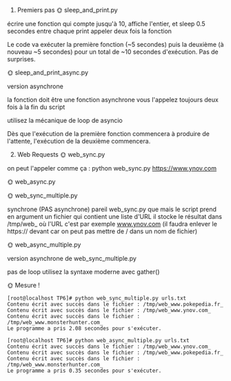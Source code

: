 1. Premiers pas
🌞 sleep_and_print.py

écrire une fonction qui compte jusqu'à 10, affiche l'entier, et sleep 0.5 secondes entre chaque print
appeler deux fois la fonction


Le code va exécuter la première fonction (~5 secondes) puis la deuxième (à nouveau ~5 secondes) pour un total de ~10 secondes d'exécution. Pas de surprises.

🌞 sleep_and_print_async.py

version asynchrone

la fonction doit être une fonction asynchrone
vous l'appelez toujours deux fois à la fin du script


utilisez la mécanique de loop de asyncio



Dès que l'exécution de la première fonction commencera à produire de l'attente, l'exécution de la deuxième commencera.


2. Web Requests
🌞 web_sync.py

on peut l'appeler comme ça : python web_sync.py https://www.ynov.com


🌞 web_async.py


🌞 web_sync_multiple.py

synchrone (PAS asynchrone)
pareil web_sync.py que mais le script prend en argument un fichier qui contient une liste d'URL
il stocke le résultat dans /tmp/web_<URL> où l'URL c'est par exemple www.ynov.com (il faudra enlever le https:// devant car on peut pas mettre de / dans un nom de fichier)

🌞 web_async_multiple.py

version asynchrone de web_sync_multiple.py

pas de loop utilisez la syntaxe moderne avec gather()


🌞 Mesure !

````
[root@localhost TP6]# python web_sync_multiple.py urls.txt
Contenu écrit avec succès dans le fichier : /tmp/web_www.pokepedia.fr_
Contenu écrit avec succès dans le fichier : /tmp/web_www.ynov.com_
Contenu écrit avec succès dans le fichier : /tmp/web_www.monsterhunter.com_
Le programme a pris 2.08 secondes pour s'exécuter.

[root@localhost TP6]# python web_async_multiple.py urls.txt
Contenu écrit avec succès dans le fichier : /tmp/web_www.ynov.com_
Contenu écrit avec succès dans le fichier : /tmp/web_www.pokepedia.fr_
Contenu écrit avec succès dans le fichier : /tmp/web_www.monsterhunter.com_
Le programme a pris 0.35 secondes pour s'exécuter.
````